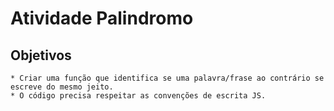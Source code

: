 # Atividade Palindromo

## Objetivos
    * Criar uma função que identifica se uma palavra/frase ao contrário se escreve do mesmo jeito.
    * O código precisa respeitar as convenções de escrita JS.